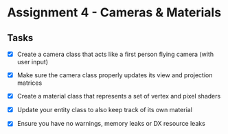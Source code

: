 # Assignment 4 - Cameras & Materials

## Tasks

- [x] Create a camera class that acts like a first person flying camera (with user input)
- [x] Make sure the camera class properly updates its view and projection matrices
- [x] Create a material class that represents a set of vertex and pixel shaders
- [x] Update your entity class to also keep track of its own material
- [x] Ensure you have no warnings, memory leaks or DX resource leaks


